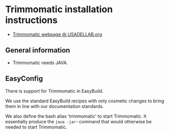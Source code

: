 # Trimmomatic installation instructions

* [Trimmomatic webpage @ USADELLAB.org](http://www.usadellab.org/cms/?page=trimmomatic)

## General information

* Trimmomatic needs JAVA. 

## EasyConfig

There is support for Trimmomatic in EasyBuild.

We use the standard EasyBuild recipes with only cosmetic changes to bring them in
line with our documentation standards.

We also define the bash alias 'trimmomatic' to start Trimmomatic. It essentially
produce the ``java -jar``- command that would otherwise be needed to start
Trimmomatic.
